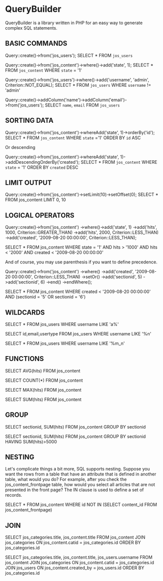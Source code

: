 QueryBuilder
============

QueryBuilder is a library written in PHP for an easy way to generate complex SQL statements.


BASIC COMMANDS
--------------


Query::create()->from('jos_users');
SELECT * FROM `jos_users`


Query::create()->from('jos_content')->where()->add('state', 1);
SELECT * FROM `jos_content` WHERE `state` = '1'


Query::create()->from('jos_users')->where()->add('username', 'admin', Criterion::NOT_EQUAL);
SELECT * FROM `jos_users` WHERE `username` != 'admin'


Query::create()->addColumn('name')->addColumn('email')->from('jos_users');
SELECT `name`, `email` FROM `jos_users`


SORTING DATA
------------


Query::create()->from('jos_content')->whereAdd('state', 1)->orderBy('id');
SELECT * FROM `jos_content` WHERE `state` ='1' ORDER BY `id` ASC

Or descending

Query::create()->from('jos_content')->whereAdd('state', 1)->addDescendingOrderBy('created');
SELECT * FROM `jos_content` WHERE `state` = '1' ORDER BY `created` DESC


LIMIT OUTPUT
------------


Query::create()->from('jos_content')->setLimit(10)->setOffset(0);
SELECT * FROM jos_content
LIMIT 0, 10

LOGICAL OPERATORS
-----------------


Query::create()->from('jos_content')
    ->where()->add('state', 1)
        ->add('hits', 1000, Criterion::GREATER_THAN)
        ->add('hits', 2000, Criterion::LESS_THAN)
        ->add('created', '2009-08-20 00:00:00', Criterion::LESS_THAN);

SELECT * FROM jos_content
WHERE state = '1' 
AND hits > '1000' 
AND hits < '2000'
AND created < '2009-08-20 00:00:00'

And of course, you may use parenthesis if you want to define precedence.

Query::create()->from('jos_content')
    ->where()
        ->add('created', '2009-08-20 00:00:00', Criterion::LESS_THAN)
        ->setOr()
            ->add('sectionid', 5)
            ->add('sectionid', 6)
        ->end()
    ->endWhere();

SELECT * FROM jos_content
WHERE created < '2009-08-20 00:00:00'
AND (sectionid = '5' OR sectionid = '6')

WILDCARDS
---------


SELECT *
FROM jos_users
WHERE username LIKE 'a%'


SELECT id,email,usertype
FROM jos_users
WHERE username LIKE '%n'


SELECT *
FROM jos_users
WHERE username LIKE '%m_n'

FUNCTIONS
---------


SELECT AVG(hits) FROM jos_content

SELECT COUNT(*) FROM jos_content

SELECT MAX(hits) FROM jos_content

SELECT SUM(hits) FROM jos_content


GROUP
----- 


SELECT sectionid, SUM(hits)
FROM jos_content
GROUP BY sectionid


SELECT sectionid, SUM(hits)
FROM jos_content
GROUP BY sectionid
HAVING SUM(hits)>5000

NESTING
-------

Let's complicate things a bit more, SQL supports nesting. Suppose you want the rows from a table that have an attribute that is defined in another table, what would you do? For example, after you check the jos_content_frontpage table, how would you select all articles that are not presented in the front page? The IN clause is used to define a set of records.

SELECT *
FROM jos_content
WHERE id NOT IN (SELECT content_id FROM jos_content_frontpage)

JOIN
----


SELECT jos_categories.title, jos_content.title
FROM jos_content
JOIN jos_categories ON jos_content.catid = jos_categories.id
ORDER BY jos_categories.id


SELECT jos_categories.title, jos_content.title, jos_users.username
FROM jos_content
JOIN jos_categories ON jos_content.catid = jos_categories.id
JOIN jos_users ON jos_content.created_by = jos_users.id
ORDER BY jos_categories.id

